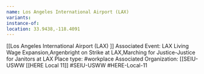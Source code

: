 ```yaml
---
name: Los Angeles International Airport (LAX)
variants: 
instance-of: 
location: 33.9438,-118.4091
---
```

[[Los Angeles International Airport (LAX) ]]
Associated Event: LAX Living Wage Expansion,Argenbright on Strike at LAX,Marching for Justice-Justice for Janitors at LAX
Place type: #workplace
Associated Organization: 
[[SEIU-USWW
[[HERE Local 11]]
#SEIU-USWW
#HERE-Local-11
